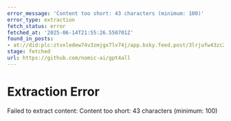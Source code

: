 ```yaml
---
error_message: 'Content too short: 43 characters (minimum: 100)'
error_type: extraction
fetch_status: error
fetched_at: '2025-06-14T21:55:26.550701Z'
found_in_posts:
- at://did:plc:ztvxledew74v3zmjgx7lv74j/app.bsky.feed.post/3lrjufw43zc2e
stage: fetched
url: https://github.com/nomic-ai/gpt4all
---
```


# Extraction Error

Failed to extract content: Content too short: 43 characters (minimum: 100)